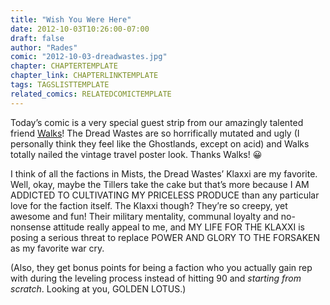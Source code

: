 ```yaml
---
title: "Wish You Were Here"
date: 2012-10-03T10:26:00-07:00
draft: false
author: "Rades"
comic: "2012-10-03-dreadwastes.jpg"
chapter: CHAPTERTEMPLATE
chapter_link: CHAPTERLINKTEMPLATE
tags: TAGSLISTTEMPLATE
related_comics: RELATEDCOMICTEMPLATE
---
```


Today’s comic is a very special guest strip from our amazingly talented friend [Walks](https://twitter.com/walkstweets)! The Dread Wastes are so horrifically mutated and ugly (I personally think they feel like the Ghostlands, except on acid) and Walks totally nailed the vintage travel poster look. Thanks Walks! 😀


I think of all the factions in Mists, the Dread Wastes’ Klaxxi are my favorite. Well, okay, maybe the Tillers take the cake but that’s more because I AM ADDICTED TO CULTIVATING MY PRICELESS PRODUCE than any particular love for the faction itself. The Klaxxi though? They’re so creepy, yet awesome and fun! Their military mentality, communal loyalty and no-nonsense attitude really appeal to me, and MY LIFE FOR THE KLAXXI is posing a serious threat to replace POWER AND GLORY TO THE FORSAKEN as my favorite war cry. 


(Also, they get bonus points for being a faction who you actually gain rep with during the leveling process instead of hitting 90 and *starting from scratch*. Looking at you, GOLDEN LOTUS.)

